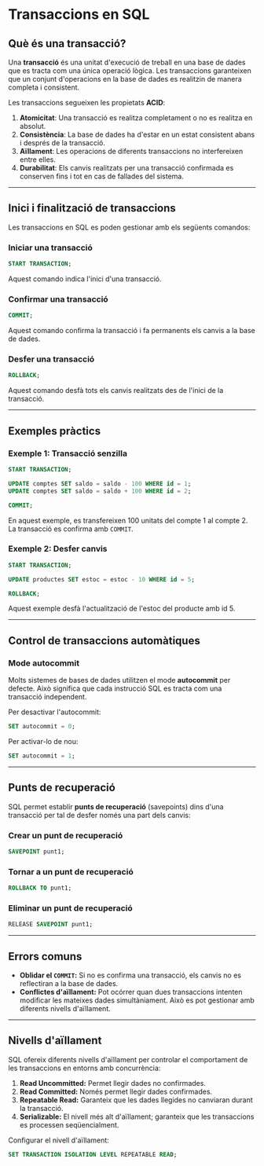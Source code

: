 # Transaccions en SQL

## Què és una transacció?

Una **transacció** és una unitat d'execució de treball en una base de dades que es tracta com una única operació lògica. Les transaccions garanteixen que un conjunt d'operacions en la base de dades es realitzin de manera completa i consistent.

Les transaccions segueixen les propietats **ACID**:

1. **Atomicitat**: Una transacció es realitza completament o no es realitza en absolut.
2. **Consistència**: La base de dades ha d'estar en un estat consistent abans i després de la transacció.
3. **Aïllament**: Les operacions de diferents transaccions no interfereixen entre elles.
4. **Durabilitat**: Els canvis realitzats per una transacció confirmada es conserven fins i tot en cas de fallades del sistema.

---

## Inici i finalització de transaccions

Les transaccions en SQL es poden gestionar amb els següents comandos:

### Iniciar una transacció
```sql
START TRANSACTION;
```
Aquest comando indica l'inici d'una transacció.

### Confirmar una transacció
```sql
COMMIT;
```
Aquest comando confirma la transacció i fa permanents els canvis a la base de dades.

### Desfer una transacció
```sql
ROLLBACK;
```
Aquest comando desfà tots els canvis realitzats des de l'inici de la transacció.

---

## Exemples pràctics

### Exemple 1: Transacció senzilla
```sql
START TRANSACTION;

UPDATE comptes SET saldo = saldo - 100 WHERE id = 1;
UPDATE comptes SET saldo = saldo + 100 WHERE id = 2;

COMMIT;
```
En aquest exemple, es transfereixen 100 unitats del compte 1 al compte 2. La transacció es confirma amb `COMMIT`.

### Exemple 2: Desfer canvis
```sql
START TRANSACTION;

UPDATE productes SET estoc = estoc - 10 WHERE id = 5;

ROLLBACK;
```
Aquest exemple desfà l'actualització de l'estoc del producte amb id 5.

---

## Control de transaccions automàtiques

### Mode autocommit
Molts sistemes de bases de dades utilitzen el mode **autocommit** per defecte. Això significa que cada instrucció SQL es tracta com una transacció independent.

Per desactivar l'autocommit:
```sql
SET autocommit = 0;
```
Per activar-lo de nou:
```sql
SET autocommit = 1;
```

---

## Punts de recuperació

SQL permet establir **punts de recuperació** (savepoints) dins d'una transacció per tal de desfer només una part dels canvis:

### Crear un punt de recuperació
```sql
SAVEPOINT punt1;
```

### Tornar a un punt de recuperació
```sql
ROLLBACK TO punt1;
```

### Eliminar un punt de recuperació
```sql
RELEASE SAVEPOINT punt1;
```

---

## Errors comuns

- **Oblidar el `COMMIT`:** Si no es confirma una transacció, els canvis no es reflectiran a la base de dades.
- **Conflictes d'aïllament:** Pot ocórrer quan dues transaccions intenten modificar les mateixes dades simultàniament. Això es pot gestionar amb diferents nivells d'aïllament.

---

## Nivells d'aïllament

SQL ofereix diferents nivells d'aïllament per controlar el comportament de les transaccions en entorns amb concurrència:

1. **Read Uncommitted:** Permet llegir dades no confirmades.
2. **Read Committed:** Només permet llegir dades confirmades.
3. **Repeatable Read:** Garanteix que les dades llegides no canviaran durant la transacció.
4. **Serializable:** El nivell més alt d'aïllament; garanteix que les transaccions es processen seqüencialment.

Configurar el nivell d'aïllament:
```sql
SET TRANSACTION ISOLATION LEVEL REPEATABLE READ;
```
